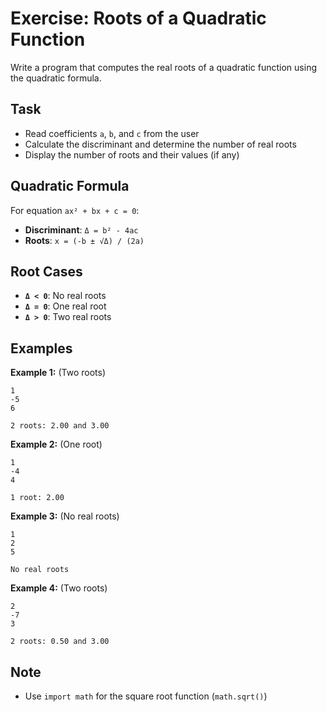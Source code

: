 # Exercise: Roots of a Quadratic Function

Write a program that computes the real roots of a quadratic function using the quadratic formula.

## Task
- Read coefficients `a`, `b`, and `c` from the user
- Calculate the discriminant and determine the number of real roots
- Display the number of roots and their values (if any)

## Quadratic Formula
For equation `ax² + bx + c = 0`:
- **Discriminant**: `Δ = b² - 4ac`
- **Roots**: `x = (-b ± √Δ) / (2a)`

## Root Cases
- **`Δ < 0`**: No real roots
- **`Δ = 0`**: One real root
- **`Δ > 0`**: Two real roots

## Examples
**Example 1:** (Two roots)
```
1
-5
6
```
```
2 roots: 2.00 and 3.00
```

**Example 2:** (One root)
```
1
-4
4
```
```
1 root: 2.00
```

**Example 3:** (No real roots)
```
1
2
5
```
```
No real roots
```

**Example 4:** (Two roots)
```
2
-7
3
```
```
2 roots: 0.50 and 3.00
```

## Note
- Use `import math` for the square root function (`math.sqrt()`)
